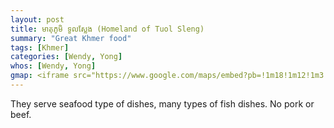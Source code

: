 ```yaml
---
layout: post
title: មាតុភូមិ ទួលស្លែង (Homeland of Tuol Sleng)
summary: "Great Khmer food"
tags: [Khmer]
categories: [Wendy, Yong]
whos: [Wendy, Yong]
gmap: <iframe src="https://www.google.com/maps/embed?pb=!1m18!1m12!1m3!1d7818.112552034418!2d104.91388238055607!3d11.547820900000005!2m3!1f0!2f0!3f0!3m2!1i1024!2i768!4f13.1!3m3!1m2!1s0x31095121ea273471%3A0xe9ea5e8b8869fdd5!2z4Z6Y4Z624Z6P4Z674Z6X4Z684Z6Y4Z63IOGekeGeveGem-Gen-GfkuGem-GfguGehA!5e0!3m2!1sen!2skh!4v1735531508029!5m2!1sen!2skh" width="600" height="450" style="border:0;" allowfullscreen="" loading="lazy" referrerpolicy="no-referrer-when-downgrade"></iframe>
---
```


They serve seafood type of dishes, many types of fish dishes. No pork or beef.
